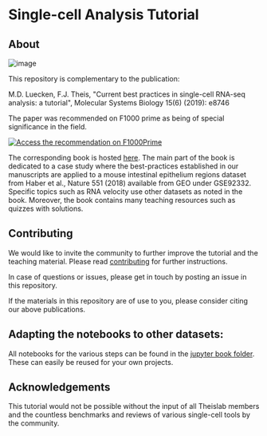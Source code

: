 # Single-cell Analysis Tutorial

## About

![image](https://drive.google.com/uc?export=view&id=1YoX3F8gNGH5K0AFu4wFdd5ccEXT-mP_J)

This repository is complementary to the publication:

M.D. Luecken, F.J. Theis, "Current best practices in single-cell RNA-seq analysis: a tutorial", Molecular Systems Biology 15(6) (2019): e8746

The paper was recommended on F1000 prime as being of special significance in the field.

<a href="https://f1000.com/prime/736010853?bd=1 &ui=150648 " target="_blank"><img src="https://s3.us-east-1.amazonaws.com/cdn.f1000.com/images/badges/badgef1000.gif" alt="Access the recommendation on F1000Prime" id="bg" /></a>

The corresponding book is hosted [here](https://github.com/theislab). The main part of the book is dedicated to a case study where the best-practices established in our manuscripts are applied to a mouse intestinal epithelium regions dataset from Haber et al., Nature 551 (2018) available from GEO under GSE92332.
Specific topics such as RNA velocity use other datasets as noted in the book.
Moreover, the book contains many teaching resources such as quizzes with solutions.

## Contributing

We would like to invite the community to further improve the tutorial and the teaching material.
Please read [contributing](contributing.md) for further instructions.

In case of questions or issues, please get in touch by posting an issue in this repository.

If the materials in this repository are of use to you, please consider citing our above publications.

## Adapting the notebooks to other datasets:

All notebooks for the various steps can be found in the [jupyter book folder](extended-single-cell-best-practices/tree/master/jupyter-book). 
These can easily be reused for your own projects.

## Acknowledgements

This tutorial would not be possible without the input of all Theislab members and the countless benchmarks and reviews of various single-cell tools by the community.

